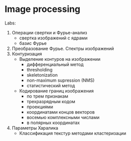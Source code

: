 # Image processing

Labs:

1. Операции свертки и Фурье-анализ
    - свертка изображений с ядрами
    - базис Фурье
1. Преобразование Фурье. Спектры изображений
1. Контуризация
    - Выделение контуров на изображении
        - дифференциальный метод
        - thresholding
        - skeletonization
        - non-maximum supression (NMS)
        - статистический метод
    - Кодирование границ изображения
        - по трем признакам
        - трехразрядным кодом
        - проекциями
        - координатами концов векторов
        - восемью комплексными числами
        - в полярных координатах
1. Параметры Харалика
    - Классификация текстур методами кластеризации
